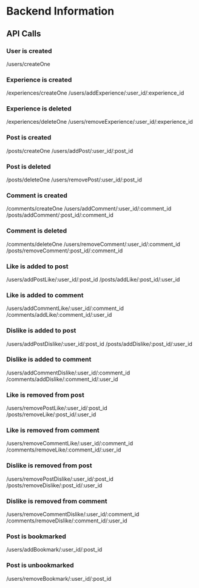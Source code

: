 # Backend Information

## API Calls

### User is created
/users/createOne

### Experience is created 
/experiences/createOne
/users/addExperience/:user_id/:experience_id

### Experience is deleted 
/experiences/deleteOne
/users/removeExperience/:user_id/:experience_id

### Post is created 
/posts/createOne
/users/addPost/:user_id/:post_id

### Post is deleted 
/posts/deleteOne
/users/removePost/:user_id/:post_id

### Comment is created 
/comments/createOne
/users/addComment/:user_id/:comment_id
/posts/addComment/:post_id/:comment_id

### Comment is deleted 
/comments/deleteOne
/users/removeComment/:user_id/:comment_id
/posts/removeComment/:post_id/:comment_id

### Like is added to post 
/users/addPostLike/:user_id/:post_id
/posts/addLike/:post_id/:user_id

### Like is added to comment
/users/addCommentLike/:user_id/:comment_id
/comments/addLike/:comment_id/:user_id

### Dislike is added to post 
/users/addPostDislike/:user_id/:post_id
/posts/addDislike/:post_id/:user_id

### Dislike is added to comment
/users/addCommentDislike/:user_id/:comment_id
/comments/addDislike/:comment_id/:user_id

### Like is removed from post 
/users/removePostLike/:user_id/:post_id
/posts/removeLike/:post_id/:user_id

### Like is removed from comment
/users/removeCommentLike/:user_id/:comment_id
/comments/removeLike/:comment_id/:user_id

### Dislike is removed from post 
/users/removePostDislike/:user_id/:post_id
/posts/removeDislike/:post_id/:user_id

### Dislike is removed from comment
/users/removeCommentDislike/:user_id/:comment_id
/comments/removeDislike/:comment_id/:user_id

### Post is bookmarked
/users/addBookmark/:user_id/:post_id

### Post is unbookmarked
/users/removeBookmark/:user_id/:post_id
